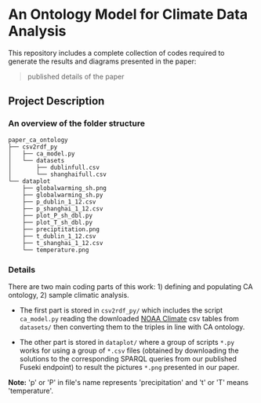 # An Ontology Model for Climate Data Analysis
This repository includes a complete collection of codes required to generate the results and diagrams presented in the paper: 
> published details of the paper
## Project Description
### An overview of the folder structure
```
paper_ca_ontology
├── csv2rdf_py
│   ├── ca_model.py
│   └── datasets
│       ├── dublinfull.csv
│       └── shanghaifull.csv
└── dataplot
    ├── globalwarming_sh.png
    ├── globalwarming_sh.py
    ├── p_dublin_1_12.csv
    ├── p_shanghai_1_12.csv
    ├── plot_P_sh_dbl.py
    ├── plot_T_sh_dbl.py
    ├── preciptitation.png
    ├── t_dublin_1_12.csv
    ├── t_shanghai_1_12.csv
    └── temperature.png
```
### Details
There are two main coding parts of this work: 1) defining and populating CA ontology, 2) sample climatic analysis.

- The first part is stored in `csv2rdf_py/` which includes the script `ca_model.py` reading the downloaded [NOAA Climate](https://www.ncdc.noaa.gov/cdo-web/) csv tables from `datasets/`  then converting them to the triples in line with CA ontology.

- The other part is stored in `dataplot/` where a group of scripts `*.py` works for using a group of `*.csv` files (obtained by downloading the solutions to the corresponding SPARQL queries from our published Fuseki endpoint) to result the pictures `*.png` presented in our paper. 

**Note:** 'p' or 'P' in file's name represents 'precipitation' and 't' or 'T' means 'temperature'.
 
